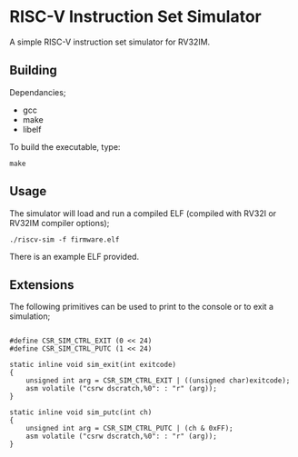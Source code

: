 # RISC-V Instruction Set Simulator

A simple RISC-V instruction set simulator for RV32IM.

## Building

Dependancies;
* gcc
* make
* libelf

To build the executable, type:
```
make
````

## Usage

The simulator will load and run a compiled ELF (compiled with RV32I or RV32IM compiler options);
```
./riscv-sim -f firmware.elf
```

There is an example ELF provided.

## Extensions

The following primitives can be used to print to the console or to exit a simulation;
```

#define CSR_SIM_CTRL_EXIT (0 << 24)
#define CSR_SIM_CTRL_PUTC (1 << 24)

static inline void sim_exit(int exitcode)
{
    unsigned int arg = CSR_SIM_CTRL_EXIT | ((unsigned char)exitcode);
    asm volatile ("csrw dscratch,%0": : "r" (arg));
}

static inline void sim_putc(int ch)
{
    unsigned int arg = CSR_SIM_CTRL_PUTC | (ch & 0xFF);
    asm volatile ("csrw dscratch,%0": : "r" (arg));
}
```
